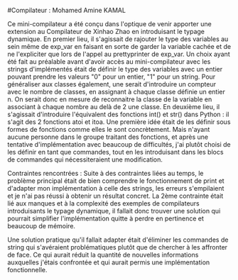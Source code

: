 #Compilateur : Mohamed Amine KAMAL

Ce mini-compilateur a été conçu dans l'optique de venir apporter une extension au Compilateur de Xinhao Zhao en introduisant le typage dynamique. 
En premier lieu, il s'agissait de rajouter le type des variables au sein même de exp_var en faisant en sorte de garder la variable cachée et de ne l'expliciter que lors de l'appel au prettyprinter de exp_var. Un choix ayant été fait au préalable avant d'avoir accès au mini-compilateur avec les strings d'implémentés était de définir le type des variables avec un entier pouvant prendre les valeurs "0" pour un entier, "1" pour un string. Pour généraliser aux classes également, une serait d'introduire un compteur avec le nombre de classes, en assignant à chaque classe définie un entier n. On serait donc en mesure de reconnaitre la classe de la variable en associant à chaque nombre au delà de 2 une classe.
En deuxième lieu, il s'agissait d'introduire l'équivalent des fonctions int() et str() dans Python : il s'agit des 2 fonctions atoi et itoa. Une première idée était de les définir sous formes de fonctions comme elles le sont concrètement. Mais n'ayant aucune personne dans le groupe traitant des fonctions, et après une tentative d'implémentation avec beaucoup de difficultés, j'ai plutôt choisi de les définir en tant que commandes, tout en les introduisant dans les blocs de commandes qui nécessiteraient une modification.

Contraintes rencontrées :
Suite à des contraintes liées au temps, le problème principal était de bien comprendre le fonctionnement de print et d'adapter mon implémentation à celle des strings, les erreurs s'empilaient et je n'ai pas réussi à obtenir un résultat concret.
La 2ème contrainte était lié aux manques et à la complexité des exemples de compilateurs introduisants le typage dynamique, il fallait donc trouver une solution qui pourrait simplifier l'implémentation quitte à perdre en pertinence et beaucoup de mémoire.

Une solution pratique qu'il fallait adapter était d'éliminer les commandes de string qui s'avéraient problématiques plutôt que de chercher à les affronter de face. Ce qui aurait réduit la quantité de nouvelles informations auxquelles j'étais confrontée et qui aurait permis une implémentation fonctionnelle.
